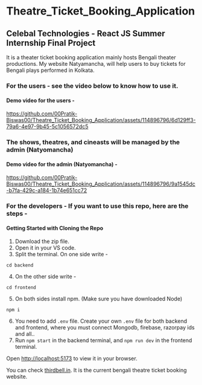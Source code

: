 # Theatre_Ticket_Booking_Application

## Celebal Technologies - React JS Summer Internship Final Project

It is a theater ticket booking application mainly hosts Bengali theater productions. My website Natyamancha, will help users to buy tickets for Bengali plays performed in Kolkata.

### For the users - see the video below to know how to use it.

#### Demo video for the users - 



https://github.com/00Pratik-Biswas00/Theatre_Ticket_Booking_Application/assets/114896796/6d129ff3-79a6-4e97-9b45-5c1056572dc5



### The shows, theatres, and cineasts will be managed by the admin (Natyomancha)

#### Demo video for the admin (Natyomancha) -



https://github.com/00Pratik-Biswas00/Theatre_Ticket_Booking_Application/assets/114896796/9a1545dc-b7fa-429c-a184-1b74e651cc72



### For the developers - If you want to use this repo, here are the steps - 


#### Getting Started with Cloning the Repo

1. Download the zip file.
2. Open it in your VS code. 
3. Split the terminal. On one side write - 

``` 
cd backend
```

4. On the other side write - 

```
cd frontend
```

5. On both sides install npm. (Make sure you have downloaded Node)

```
npm i
```

6. You need to add `.env` file. Create your own `.env` file for both backend and frontend, where you must connect Mongodb, firebase, razorpay ids and all..
7. Run `npm start` in the backend terminal, and `npm run dev` in the frontend terminal.

Open [http://localhost:5173](http://localhost:5173) to view it in your browser.


You can check [thirdbell.in](https://www.thirdbell.in/). It is the current bengali theatre ticket booking website.





